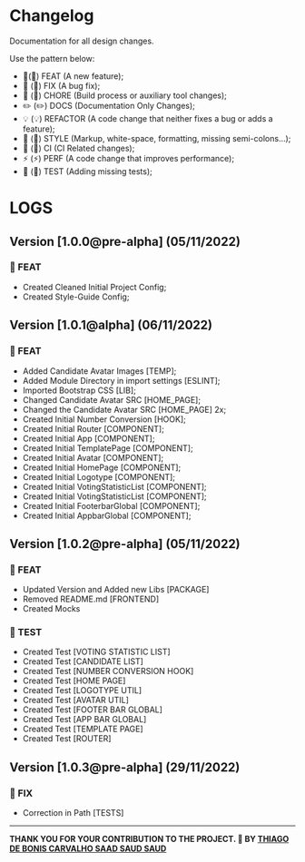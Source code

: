 # Changelog

Documentation for all design changes.

Use the pattern below:

- 🎸(:guitar:) FEAT (A new feature);
- 🐛 (:bug:) FIX (A bug fix);
- 🤖 (:robot:) CHORE (Build process or auxiliary tool changes);
- ✏️ (:pencil2:) DOCS (Documentation Only Changes);
- 💡 (:bulb:) REFACTOR (A code change that neither fixes a bug or adds a feature);
- 💄 (:lipstick:) STYLE (Markup, white-space, formatting, missing semi-colons...);
- 🎡 (:ferris_wheel:) CI (CI Related changes);
- ⚡ (:zap:) PERF (A code change that improves performance);
- 💍 (:ring:) TEST (Adding missing tests);

# LOGS

## Version [1.0.0@pre-alpha] (05/11/2022)

### :guitar: FEAT

- Created Cleaned Initial Project Config;
- Created Style-Guide Config;

## Version [1.0.1@alpha] (06/11/2022)

### :guitar: FEAT

- Added Candidate Avatar Images [TEMP];
- Added Module Directory in import settings [ESLINT];
- Imported Bootstrap CSS [LIB];
- Changed Candidate Avatar SRC [HOME_PAGE];
- Changed the Candidate Avatar SRC [HOME_PAGE] 2x;
- Created Initial Number Conversion [HOOK];
- Created Initial Router [COMPONENT];
- Created Initial App [COMPONENT];
- Created Initial TemplatePage [COMPONENT];
- Created Initial Avatar [COMPONENT];
- Created Initial HomePage [COMPONENT];
- Created Initial Logotype [COMPONENT];
- Created Initial VotingStatisticList [COMPONENT];
- Created Initial VotingStatisticList [COMPONENT];
- Created Initial FooterbarGlobal [COMPONENT];
- Created Initial AppbarGlobal [COMPONENT];

## Version [1.0.2@pre-alpha] (05/11/2022)

### :guitar: FEAT

- Updated Version and Added new Libs [PACKAGE]
- Removed README.md [FRONTEND]
- Created Mocks

### :ring: TEST

- Created Test [VOTING STATISTIC LIST]
- Created Test [CANDIDATE LIST]
- Created Test [NUMBER CONVERSION HOOK]
- Created Test [HOME PAGE]
- Created Test [LOGOTYPE UTIL]
- Created Test [AVATAR UTIL]
- Created Test [FOOTER BAR GLOBAL]
- Created Test [APP BAR GLOBAL]
- Created Test [TEMPLATE PAGE]
- Created Test [ROUTER]

## Version [1.0.3@pre-alpha] (29/11/2022)

### :bug: FIX

- Correction in Path [TESTS]

---

**THANK YOU FOR YOUR CONTRIBUTION TO THE PROJECT. 💖
BY [THIAGO DE BONIS CARVALHO SAAD SAUD SAUD](https://www.linkedin.com/in/thiagosaud/)**
